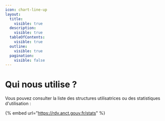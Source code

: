 ```yaml
---
icon: chart-line-up
layout:
  title:
    visible: true
  description:
    visible: true
  tableOfContents:
    visible: true
  outline:
    visible: true
  pagination:
    visible: false
---
```


# Qui nous utilise ?

Vous pouvez consulter la liste des structures utilisatrices ou des statistiques d'utilisation :&#x20;

{% embed url="https://rdv.anct.gouv.fr/stats" %}

